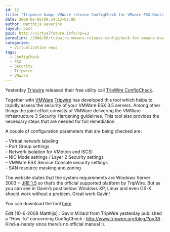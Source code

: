 ```yaml
---
id: 12
title: 'Tripwire &amp; VMWare release ConfigCheck for VMware ESX Hosts'
date: 2008-06-05T09:34:13+02:00
author: Matthijs Haverink
layout: post
guid: http://virtualfuture.info/?p=12
permalink: /2008/06/tripwire-vmware-release-configcheck-for-vmware-esx-hosts/
categories:
  - Virtualization news
tags:
  - ConfigCheck
  - ESX
  - Security
  - Tripwire
  - VMware
---
```

Yesterday <a title="Tripwire" href="http://www.tripwire.com" target="_blank">Tripwire</a> released their free utility call <a title="Tripwire ConfigCheck for VMware ESX Hosts" href="http://www.vmware.com/security/resources/configcheck.html" target="_blank">TripWire ConfigCheck</a>.

Together with <a title="VMWare" href="http://www.vmware.com" target="_blank">VMWare</a> <a href="http://www.tripwire.com" target="_blank">Tripwire</a> has developed this tool which helps to rapidly assess the security of your VMWare ESX 3.5 servers. Among other things the joint effort consists of VMWare delivering the VMWare Infrastructure 3 Security Hardening guidelines. This tool also provides the necessary steps that are needed for full remediation.

A couple of configuration parameters that are being checked are:

&#8211; Virtual network labeling  
&#8211; Port Group settings  
&#8211; Network isolation for VMotion and iSCSI  
&#8211; NIC Mode settings / Layer 2 Security settings  
&#8211; VMWare ESX Service Console security settings  
&#8211; SAN resource masking and zoning

The website states that the system requirements are Windows Server 2003 + <a title="Download JRE 1.5 here" href="https://cds.sun.com/is-bin/INTERSHOP.enfinity/WFS/CDS-CDS_Developer-Site/en_US/-/USD/ViewProductDetail-Start?ProductRef=jre-1.5.0_15-oth-JPR@CDS-CDS_Developer" target="_blank">JRE 1.5</a> so that&#8217;s the official supported platform by TripWire. But as you can see in Gavin&#8217;s post below: Windows XP, Linux and even OS-X should work without a problem. Great work Gavin!

You can download the tool <a href="http://www.tripwire.com/configcheck/configcheckdownload.cfm" target="_blank">here</a>.

Edit [10-6-2008 Matthijs] : Gavin Millard from TripWire yesterday published a &#8220;How To&#8221; concerning ConfigCheck : <http://www.tripwire.org/blog/?p=38> . Kind-a-handy since there&#8217;s no official manual :).